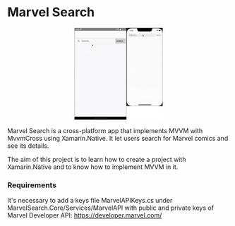 # Marvel Search

<p align="center">
  <img src="./demo.gif" alt="" width="200" />
</p>

Marvel Search is a cross-platform app that implements MVVM with MvvmCross using Xamarin.Native.
It let users search for Marvel comics and see its details.

The aim of this project is to learn how to create a project with Xamarin.Native and to know how to implement MVVM in it.

### Requirements

It's necessary to add a keys file MarvelAPIKeys.cs under MarvelSearch.Core/Services/MarvelAPI with public and private keys of Marvel Developer API: https://developer.marvel.com/